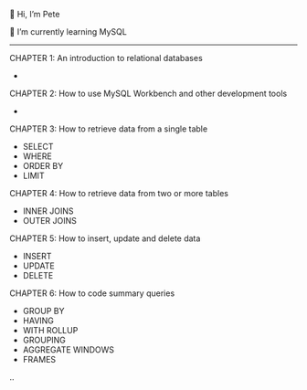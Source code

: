 👋 Hi, I’m Pete

🌱 I’m currently learning MySQL

*****************************************************************************

CHAPTER 1: An introduction to relational databases

  -

CHAPTER 2: How to use MySQL Workbench and other development tools

  -

CHAPTER 3: How to retrieve data from a single table

  - SELECT
  - WHERE
  - ORDER BY
  - LIMIT

CHAPTER 4: How to retrieve data from two or more tables
  
  - INNER JOINS
  - OUTER JOINS

CHAPTER 5: How to insert, update and delete data

  - INSERT
  - UPDATE
  - DELETE
  
CHAPTER 6: How to code summary queries

  - GROUP BY
  - HAVING
  - WITH ROLLUP
  - GROUPING
  - AGGREGATE WINDOWS
  - FRAMES

..
